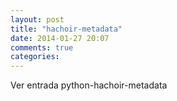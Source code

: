 ```yaml
---
layout: post
title: "hachoir-metadata"
date: 2014-01-27 20:07
comments: true
categories: 
---
```

Ver entrada python-hachoir-metadata

